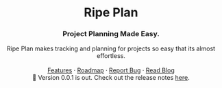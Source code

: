 <div align="center">
  <h1>Ripe Plan</h1>

  <h3 align="center">Project Planning Made Easy.</h3>

  <p align="center">
    Ripe Plan makes tracking and planning for projects so easy that its almost effortless.
    <br />
    <br />
    <a href="https://ripeplan.com">Features</a>
    ·
    <a href="https://ripeplan.com/roadmap">Roadmap</a>
    ·
    <a href="https://github.com/ripe-plan/issue-tracking/issues">Report Bug</a>
    ·
    <a href="https://ripeplan.com/blog">Read Blog</a>
    <br />
    🎉 Version 0.0.1 is out. Check out the release notes
    <a href="https://ripeplan.com/release-notes">here</a>.
    <br />
  </p>
</div>
